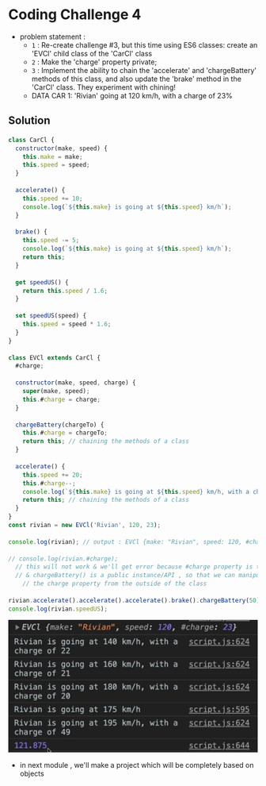 # Coding Challenge 4

- problem statement : 
    - `1` : Re-create challenge #3, but this time using ES6 classes: create an 'EVCl' child class of the 'CarCl' class
    - `2` : Make the 'charge' property private;
    - `3` : Implement the ability to chain the 'accelerate' and 'chargeBattery' methods of this class, 
        and also update the 'brake' method in the 'CarCl' class. They experiment with chining!
    - DATA CAR 1: 'Rivian' going at 120 km/h, with a charge of 23%

## Solution

```js
class CarCl {
  constructor(make, speed) {
    this.make = make;
    this.speed = speed;
  }

  accelerate() {
    this.speed += 10;
    console.log(`${this.make} is going at ${this.speed} km/h`);
  }

  brake() {
    this.speed -= 5;
    console.log(`${this.make} is going at ${this.speed} km/h`);
    return this;
  }

  get speedUS() {
    return this.speed / 1.6;
  }

  set speedUS(speed) {
    this.speed = speed * 1.6;
  }
}

class EVCl extends CarCl {
  #charge;

  constructor(make, speed, charge) {
    super(make, speed);
    this.#charge = charge;
  }

  chargeBattery(chargeTo) {
    this.#charge = chargeTo;
    return this; // chaining the methods of a class
  }

  accelerate() {
    this.speed += 20;
    this.#charge--;
    console.log(`${this.make} is going at ${this.speed} km/h, with a charge of ${this.#charge}`);
    return this; // chaining the methods of a class
  }
}
const rivian = new EVCl('Rivian', 120, 23);

console.log(rivian); // output : EVCl {make: "Rivian", speed: 120, #charge: 23}

// console.log(rivian.#charge); 
  // this will not work & we'll get error because #charge property is truly private & encapsulated inside of the class
  // & chargeBattery() is a public instance/API , so that we can manipulate 
    // the charge property from the outside of the class

rivian.accelerate().accelerate().accelerate().brake().chargeBattery(50).accelerate();
console.log(rivian.speedUS);
```
![complete output](../notes-pics/14-module/24-lecture/lecture-24-0.jpg)

- in next module , we'll make a project which will be completely based on objects 

